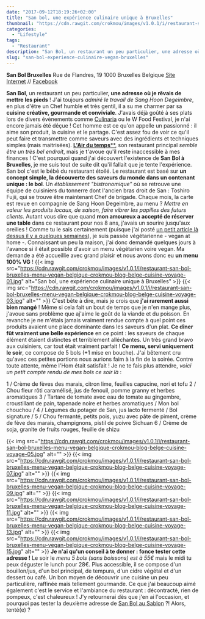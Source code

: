 ```yaml
---
date: "2017-09-12T18:19:26+02:00"
title: "San bol, une expérience culinaire unique à Bruxelles"
thumbnail: "https://cdn.rawgit.com/crokmou/images/v1.0.1/i/restaurant-san-bol-bruxelles-menu-vegan-belgique-crokmou-blog-belge-cuisine-voyage-17.jpg"
categories:
  - "Lifestyle"
tags:
  - "Restaurant"
description: "San Bol, un restaurant un peu particulier, une adresse où je rêvais de mettre les pieds ! J'ai toujours admiré le travail de Sang Hoon Degeimbre..."
slug: "san-bol-experience-culinaire-vegan-bruxelles"
---
```


**San Bol Bruxelles** Rue de Flandres, 19 1000 Bruxelles Belgique [Site Internet](http://sanbxl.be/) // [Facebook](https://www.facebook.com/sanrestaurantbol)

**San Bol**, un restaurant un peu particulier, **une adresse où je rêvais de mettre les pieds** ! J'ai toujours _admiré le travail de Sang Hoon Degeimbre_, en plus d'être un Chef humble et très gentil, il a su me charmer par sa **cuisine créative, gourmande et conviviale**. J'avais déjà goûté à ses plats lors de divers évènements comme [Culinaria](https://crokmou.com/?s=culinaria) ou le W Food Festival, je n'ai encore jamais été déçue ! Cet homme est ce qu'on appelle un passionné : il aime son produit, la cuisine et le partage. C'est assez fou de voir ce qu'il peut faire et transmettre comme saveurs avec des ingrédients et techniques simples (mais maitrisées). [**L'Air du temps****](http://airdutemps.be/), son restaurant principal _semble être un très bel endroit_, mais je t'avoue qu'il reste inaccessible à mes finances ! C'est pourquoi quand j'ai découvert l'existence de **San Bol à Bruxelles**, je me suis tout de suite dit qu'il fallait que je tente l'expérience. San bol c'est le bébé du restaurant étoilé. Le restaurant est basé sur **un concept simple, la découverte des saveurs du monde dans un contenant unique : le bol**. Un _établissement "bistronomique"_ où se retrouve une équipe de cuisiniers du tonnerre dont l'ancien bras droit de San : Toshiro Fujii, qui se trouve être maintenant Chef de brigade. Chaque mois, la carte est revue en compagnie de Sang Hoon Degeimbre, au menu ? _Mettre en valeur les produits locaux, de saison, faire vibrer les papilles des futurs clients._ Autant vous dire que quand **mon amoureux a accepté de réserver une table** dans ce restaurant pour nos 8 ans, j'avais un sourire jusqu'aux oreilles ! Comme tu le sais certainement (puisque j'ai posté [un petit article là dessus il y a quelques semaines](https://crokmou.com/2017/08/decision-murement-reflechie)), je suis passée végétarienne - vegan at home -. Connaissant un peu la maison, j'ai donc demandé quelques jours à l'avance si il était possible d'avoir un menu végétarien voire vegan. Ma demande a été accueillie avec grand plaisir et nous avons donc eu **un menu 100% VG** ! {{< img src="https://cdn.rawgit.com/crokmou/images/v1.0.1/i/restaurant-san-bol-bruxelles-menu-vegan-belgique-crokmou-blog-belge-cuisine-voyage-01.jpg" alt="San bol, une expérience culinaire unique à Bruxelles" >}} {{< img src="https://cdn.rawgit.com/crokmou/images/v1.0.1/i/restaurant-san-bol-bruxelles-menu-vegan-belgique-crokmou-blog-belge-cuisine-voyage-03.jpg" alt="" >}} C'est bête à dire, mais je crois que **j'ai rarement aussi bien mangé** ! Même si cela fait un bout de temps que je n'en mange plus, j'avoue sans problème que aj'aime le goût de la viande et du poisson. En revanche je ne m'étais jamais vraiment rendue compte à quel point ces produits avaient une place dominante dans les saveurs d'un plat. **Ce dîner fût vraiment une belle expérience** en ce point : les saveurs de chaque élément étaient distinctes et terriblement alléchantes. Un très grand bravo aux cuisiniers, car tout était vraiment parfait ! **Ce menu, servi uniquement le soir**, ce compose de 5 bols (+1 mise en bouche). J'ai bêtement cru qu'avec ces petites portions nous aurions faim à la fin de la soirée. Contre toute attente, même l'Hom était satisfait ! Je ne te fais plus attendre, _voici un petit compte rendu de mes bols ce soir là_ :

1 / Crème de fèves des marais, citron lime, feuilles capucine, nori et tofu 2 / Chou fleur rôti caramélisé, jus de fenouil, pomme granny et herbes aromatiques 3 / Tartare de tomate avec eau de tomate au gingembre, croustillant de pain, tapenade noire et herbes aromatiques / Mon bol chouchou / 4 / Légumes du potager de San, jus lacto fermenté / Bol signature / 5 / Chou fermanté, petits pois, yuzu avec pâte de piment, crème de fève des marais, champignons, pistil de poivre Sichuan 6 / Crème de soja, granite de fruits rouges, feuille de shizu

{{< img src="https://cdn.rawgit.com/crokmou/images/v1.0.1/i/restaurant-san-bol-bruxelles-menu-vegan-belgique-crokmou-blog-belge-cuisine-voyage-05.jpg" alt="" >}} {{< img src="https://cdn.rawgit.com/crokmou/images/v1.0.1/i/restaurant-san-bol-bruxelles-menu-vegan-belgique-crokmou-blog-belge-cuisine-voyage-07.jpg" alt="" >}} {{< img src="https://cdn.rawgit.com/crokmou/images/v1.0.1/i/restaurant-san-bol-bruxelles-menu-vegan-belgique-crokmou-blog-belge-cuisine-voyage-09.jpg" alt="" >}} {{< img src="https://cdn.rawgit.com/crokmou/images/v1.0.1/i/restaurant-san-bol-bruxelles-menu-vegan-belgique-crokmou-blog-belge-cuisine-voyage-11.jpg" alt="" >}} {{< img src="https://cdn.rawgit.com/crokmou/images/v1.0.1/i/restaurant-san-bol-bruxelles-menu-vegan-belgique-crokmou-blog-belge-cuisine-voyage-13.jpg" alt="" >}} {{< img src="https://cdn.rawgit.com/crokmou/images/v1.0.1/i/restaurant-san-bol-bruxelles-menu-vegan-belgique-crokmou-blog-belge-cuisine-voyage-15.jpg" alt="" >}} **Je n'ai qu'un conseil à te donner : fonce tester cette adresse !** Le soir le _menu 5 bols (sans boissons) est à 55€_ mais le midi tu peux déguster le lunch pour 28€. Plus accessible, il se compose d'un bouillon/jus, d'un bol principal, de tempura, d'un cidre végétal et d'un dessert ou café. Un bon moyen de découvrir une cuisine un peu particulière, raffinée mais tellement gourmande. Ce que j'ai beaucoup aimé également c'est le service et l'ambiance du restaurant : décontracté, rien de pompeux, c'est chaleureux ! J'y retournerai dès que j'en ai l'occasion, et pourquoi pas tester la deuxième adresse de [San Bol au Sablon](http://www.sansablon.be/) ?! Alors, tenté(e) ?